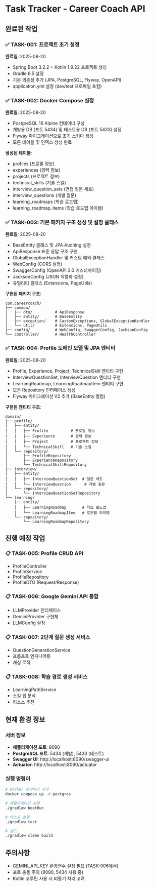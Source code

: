 # Task Tracker - Career Coach API

## 완료된 작업

### ✅ TASK-001: 프로젝트 초기 설정
**완료일**: 2025-08-20
- Spring Boot 3.2.2 + Kotlin 1.9.22 프로젝트 생성
- Gradle 8.5 설정
- 기본 의존성 추가 (JPA, PostgreSQL, Flyway, OpenAPI)
- application.yml 설정 (dev/test 프로파일 포함)

### ✅ TASK-002: Docker Compose 설정
**완료일**: 2025-08-20
- PostgreSQL 16 Alpine 컨테이너 구성
- 개발용 DB (포트 5434) 및 테스트용 DB (포트 5433) 설정
- Flyway 마이그레이션으로 초기 스키마 생성
- 모든 테이블 및 인덱스 생성 완료

**생성된 테이블**:
- profiles (프로필 정보)
- experiences (경력 정보)
- projects (프로젝트 정보)
- technical_skills (기술 스킬)
- interview_question_sets (면접 질문 세트)
- interview_questions (개별 질문)
- learning_roadmaps (학습 로드맵)
- learning_roadmap_items (학습 로드맵 아이템)

### ✅ TASK-003: 기본 패키지 구조 생성 및 설정 클래스
**완료일**: 2025-08-20
- BaseEntity 클래스 및 JPA Auditing 설정
- ApiResponse 표준 응답 구조 구현
- GlobalExceptionHandler 및 커스텀 예외 클래스
- WebConfig (CORS 설정)
- SwaggerConfig (OpenAPI 3.0 커스터마이징)
- JacksonConfig (JSON 직렬화 설정)
- 유틸리티 클래스 (Extensions, PageUtils)

**구현된 패키지 구조**:
```
com.careercoach/
├── common/
│   ├── dto/          # ApiResponse
│   ├── entity/       # BaseEntity
│   ├── exception/    # CustomExceptions, GlobalExceptionHandler
│   └── util/         # Extensions, PageUtils
├── config/           # WebConfig, SwaggerConfig, JacksonConfig
└── controller/       # HealthController
```

### ✅ TASK-004: Profile 도메인 모델 및 JPA 엔티티
**완료일**: 2025-08-20
- Profile, Experience, Project, TechnicalSkill 엔티티 구현
- InterviewQuestionSet, InterviewQuestion 엔티티 구현
- LearningRoadmap, LearningRoadmapItem 엔티티 구현
- 모든 Repository 인터페이스 생성
- Flyway 마이그레이션 V2 추가 (BaseEntity 컬럼)

**구현된 엔티티 구조**:
```
domain/
├── profile/
│   ├── entity/
│   │   ├── Profile          # 프로필 정보
│   │   ├── Experience       # 경력 정보
│   │   ├── Project          # 프로젝트 정보
│   │   └── TechnicalSkill   # 기술 스킬
│   └── repository/
│       ├── ProfileRepository
│       ├── ExperienceRepository
│       └── TechnicalSkillRepository
├── interview/
│   ├── entity/
│   │   ├── InterviewQuestionSet  # 질문 세트
│   │   └── InterviewQuestion      # 개별 질문
│   └── repository/
│       └── InterviewQuestionSetRepository
└── learning/
    ├── entity/
    │   ├── LearningRoadmap       # 학습 로드맵
    │   └── LearningRoadmapItem   # 로드맵 아이템
    └── repository/
        └── LearningRoadmapRepository
```

## 진행 예정 작업

### 📋 TASK-005: Profile CRUD API
- ProfileController
- ProfileService
- ProfileRepository
- ProfileDTO (Request/Response)

### 📋 TASK-006: Google Gemini API 통합
- LLMProvider 인터페이스
- GeminiProvider 구현체
- LLMConfig 설정

### 📋 TASK-007: 2단계 질문 생성 서비스
- QuestionGenerationService
- 프롬프트 엔지니어링
- 캐싱 로직

### 📋 TASK-008: 학습 경로 생성 서비스
- LearningPathService
- 스킬 갭 분석
- 리소스 추천

## 현재 환경 정보

### 서버 정보
- **애플리케이션 포트**: 8090
- **PostgreSQL 포트**: 5434 (개발), 5433 (테스트)
- **Swagger UI**: http://localhost:8090/swagger-ui
- **Actuator**: http://localhost:8090/actuator

### 실행 명령어
```bash
# Docker 컨테이너 시작
docker compose up -d postgres

# 애플리케이션 실행
./gradlew bootRun

# 테스트 실행
./gradlew test

# 빌드
./gradlew clean build
```

## 주의사항
- GEMINI_API_KEY 환경변수 설정 필요 (TASK-006에서)
- 포트 충돌 주의 (8090, 5434 사용 중)
- Kotlin 코루틴 사용 시 비동기 처리 고려